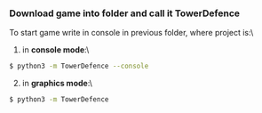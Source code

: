 ### Download game into folder and call it **TowerDefence**
To start game write in console in previous folder, where project is:\
1) in **console mode**:\

```bash
$ python3 -m TowerDefence --console
```
2) in **graphics mode**:\
```bash
$ python3 -m TowerDefence
```
